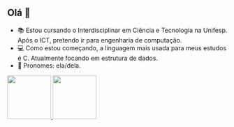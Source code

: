  ## Olá 👋

- 📚 Estou cursando o Interdisciplinar em Ciência e Tecnologia na Unifesp. Após o ICT, pretendo ir para engenharia de computação.
- 💻 Como estou começando, a linguagem mais usada para meus estudos é C. Atualmente focando em estrutura de dados.
- 🙂 Pronomes: ela/dela.

<div>
  <a href="https://github.com/SPadrao">
  <img height="100em" src="https://github-readme-stats.vercel.app/api?username=SPadrao&show_icons=true&theme=gotham&include_all_commits=true&count_private=true"/>
  <img height="100em" src="https://github-readme-stats.vercel.app/api/top-langs/?username=SPadrao&layout=compact&langs_count=7&theme=gotham"/>
</div>



